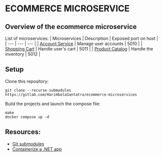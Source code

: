 # ECOMMERCE MICROSERVICE

## Overview of the ecommerce microservice
List of microservices:
| Microservices | Description | Exposed port on host |
| --- | --- | --- |
| [Account Service](https://gitlab.com/HarimbolaSantatra/ecommerce-account) | Manage user accounts | 5010 |
| [Shopping Cart](https://gitlab.com/HarimbolaSantatra/ecommerce-shopping-cart) | Handle user's cart | 5011 |
| [Product Catalog]() | Handle the inventory | 5012 |

## Setup
Clone this repository:

    git clone --recurse-submodules https://gitlab.com/HarimbolaSantatra/ecommerce-microservices

Build the projects and launch the compose file:

    make
    docker compose up -d


## Resources:
- [Git submodules](https://git-scm.com/book/en/v2/Git-Tools-Submodules)
- [Containerize a .NET app](https://learn.microsoft.com/en-us/dotnet/core/docker/build-container?tabs=linux&pivots=dotnet-8-0)
